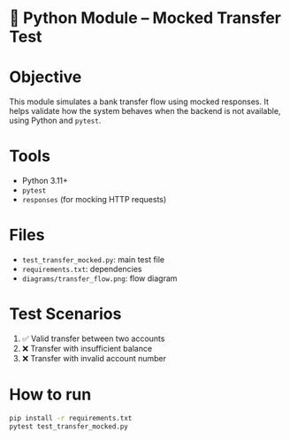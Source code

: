 # 🐍 Python Module – Mocked Transfer Test

# Objective

This module simulates a bank transfer flow using mocked responses. It helps validate how the system behaves when the backend is not available, using Python and `pytest`.

# Tools

- Python 3.11+
- `pytest`
- `responses` (for mocking HTTP requests)

# Files

- `test_transfer_mocked.py`: main test file
- `requirements.txt`: dependencies
- `diagrams/transfer_flow.png`: flow diagram

# Test Scenarios

1. ✅ Valid transfer between two accounts
2. ❌ Transfer with insufficient balance
3. ❌ Transfer with invalid account number

# How to run

```bash
pip install -r requirements.txt
pytest test_transfer_mocked.py